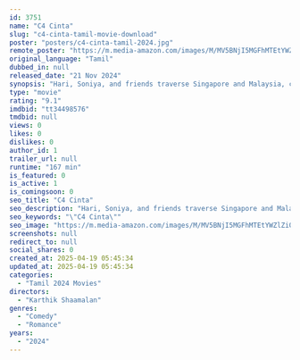 ```yaml
---
id: 3751
name: "C4 Cinta"
slug: "c4-cinta-tamil-movie-download"
poster: "posters/c4-cinta-tamil-2024.jpg"
remote_poster: "https://m.media-amazon.com/images/M/MV5BNjI5MGFhMTEtYWZlZi00OWU3LTgzZDgtMTM5MzAyYWMzMWIwXkEyXkFqcGc@._V1_SX300.jpg"
original_language: "Tamil"
dubbed_in: null
released_date: "21 Nov 2024"
synopsis: "Hari, Soniya, and friends traverse Singapore and Malaysia, confronting revived relationships, unvoiced realities. Their journeys explore love, memory, identity through emotional drama involving family and friendships."
type: "movie"
rating: "9.1"
imdbid: "tt34498576"
tmdbid: null
views: 0
likes: 0
dislikes: 0
author_id: 1
trailer_url: null
runtime: "167 min"
is_featured: 0
is_active: 1
is_comingsoon: 0
seo_title: "C4 Cinta"
seo_description: "Hari, Soniya, and friends traverse Singapore and Malaysia, confronting revived relationships, unvoiced realities. Their journeys explore love, memory, identity through emotional drama involving family and friendships."
seo_keywords: "\"C4 Cinta\""
seo_image: "https://m.media-amazon.com/images/M/MV5BNjI5MGFhMTEtYWZlZi00OWU3LTgzZDgtMTM5MzAyYWMzMWIwXkEyXkFqcGc@._V1_SX300.jpg"
screenshots: null
redirect_to: null
social_shares: 0
created_at: 2025-04-19 05:45:34
updated_at: 2025-04-19 05:45:34
categories:
  - "Tamil 2024 Movies"
directors:
  - "Karthik Shaamalan"
genres:
  - "Comedy"
  - "Romance"
years:
  - "2024"
---
```

